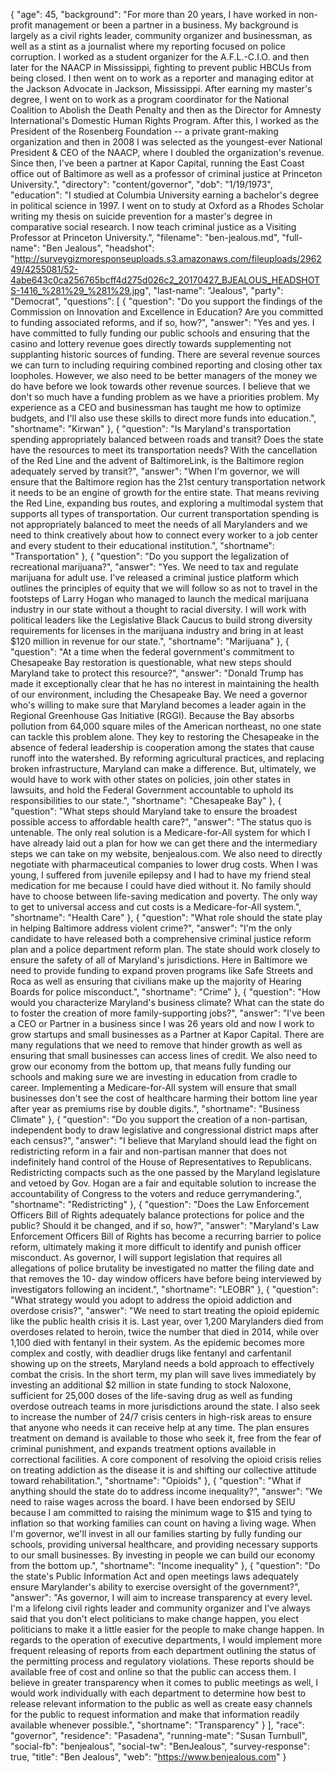 {
  "age": 45,
  "background": "For more than 20 years, I have worked in non-profit management or been a partner in a business. My background is largely as a civil rights leader, community organizer and businessman, as well as a stint as a journalist where my reporting focused on police corruption. I worked as a student organizer for the A.F.L.-C.I.O. and then later for the NAACP in Mississippi, fighting to prevent public HBCUs from being closed. I then went on to work as a reporter and managing editor at the Jackson Advocate in Jackson, Mississippi. After earning my master's degree, I went on to work as a program coordinator for the National Coalition to Abolish the Death Penalty and then as the Director for Amnesty International's Domestic Human Rights Program. After this, I worked as the President of the Rosenberg Foundation -- a private grant-making organization and then in 2008 I was selected as the youngest-ever National President & CEO of the NAACP, where I doubled the organization's revenue. Since then, I've been a partner at Kapor Capital, running the East Coast office out of Baltimore as well as a professor of criminal justice at Princeton University.",
  "directory": "content/governor",
  "dob": "1/19/1973",
  "education": "I studied at Columbia University earning a bachelor's degree in political science in 1997. I went on to study at Oxford as a Rhodes Scholar writing my thesis on suicide prevention for a master's degree in comparative social research. I now teach criminal justice as a Visiting Professor at Princeton University.",
  "filename": "ben-jealous.md",
  "full-name": "Ben Jealous",
  "headshot": "http://surveygizmoresponseuploads.s3.amazonaws.com/fileuploads/296249/4255081/52-4abe643c0ca256765bcff4d275d026c2_20170427_BJEALOUS_HEADSHOTS-1416_%281%29_%281%29.jpg",
  "last-name": "Jealous",
  "party": "Democrat",
  "questions": [
    {
      "question": "Do you support the findings of the Commission on Innovation and Excellence in Education? Are you committed to funding associated reforms, and if so, how?",
      "answer": "Yes and yes. I have committed to fully funding our public schools and ensuring that the casino and lottery revenue goes directly towards supplementing not supplanting historic sources of funding. There are several revenue sources we can turn to including requiring combined reporting and closing other tax loopholes. However, we also need to be better managers of the money we do have before we look towards other revenue sources. I believe that we don't so much have a funding problem as we have a priorities problem. My experience as a CEO and businessman has taught me how to optimize budgets, and I'll also use these skills to direct more funds into education.",
      "shortname": "Kirwan"
    },
    {
      "question": "Is Maryland's transportation spending appropriately balanced between roads and transit? Does the state have the resources to meet its transportation needs? With the cancellation of the Red Line and the advent of BaltimoreLink, is the Baltimore region adequately served by transit?",
      "answer": "When I'm governor, we will ensure that the Baltimore region has the 21st century transportation network it needs to be an engine of growth for the entire state. That means reviving the Red Line, expanding bus routes, and exploring a multimodal system that supports all types of transportation. Our current transportation spending is not appropriately balanced to meet the needs of all Marylanders and we need to think creatively about how to connect every worker to a job center and every student to their educational institution.",
      "shortname": "Transportation"
    },
    {
      "question": "Do you support the legalization of recreational marijuana?",
      "answer": "Yes. We need to tax and regulate marijuana for adult use. I've released a criminal justice platform which outlines the principles of equity that we will follow so as not to travel in the footsteps of Larry Hogan who managed to launch the medical marijuana industry in our state without a thought to racial diversity. I will work with political leaders like the Legislative Black Caucus to build strong diversity requirements for licenses in the marijuana industry and bring in at least $120 million in revenue for our state.",
      "shortname": "Marijuana"
    },
    {
      "question": "At a time when the federal government's commitment to Chesapeake Bay restoration is questionable, what new steps should Maryland take to protect this resource?",
      "answer": "Donald Trump has made it exceptionally clear that he has no interest in maintaining the health of our environment, including the Chesapeake Bay. We need a governor who's willing to make sure that Maryland becomes a leader again in the Regional Greenhouse Gas Initiative (RGGI). Because the Bay absorbs pollution from 64,000 square miles of the American northeast, no one state can tackle this problem alone. They key to restoring the Chesapeake in the absence of federal leadership is cooperation among the states that cause runoff into the watershed. By reforming agricultural practices, and replacing broken infrastructure, Maryland can make a difference. But, ultimately, we would have to work with other states on policies, join other states in lawsuits, and hold the Federal Government accountable to uphold its responsibilities to our state.",
      "shortname": "Chesapeake Bay"
    },
    {
      "question": "What steps should Maryland take to ensure the broadest possible access to affordable health care?",
      "answer": "The status quo is untenable. The only real solution is a Medicare-for-All system for which I have already laid out a plan for how we can get there and the intermediary steps we can take on my website, benjealous.com. We also need to directly negotiate with pharmaceutical companies to lower drug costs. When I was young, I suffered from juvenile epilepsy and I had to have my friend steal medication for me because I could have died without it. No family should have to choose between life-saving medication and poverty. The only way to get to universal access and cut costs is a Medicare-for-All system.",
      "shortname": "Health Care"
    },
    {
      "question": "What role should the state play in helping Baltimore address violent crime?",
      "answer": "I'm the only candidate to have released both a comprehensive criminal justice reform plan and a police department reform plan. The state should work closely to ensure the safety of all of Maryland's jurisdictions. Here in Baltimore we need to provide funding to expand proven programs like Safe Streets and Roca as well as ensuring that civilians make up the majority of Hearing Boards for police misconduct.",
      "shortname": "Crime"
    },
    {
      "question": "How would you characterize Maryland's business climate? What can the state do to foster the creation of more family-supporting jobs?",
      "answer": "I've been a CEO or Partner in a business since I was 26 years old and now I work to grow startups and small businesses as a Partner at Kapor Capital. There are many regulations that we need to remove that hinder growth as well as ensuring that small businesses can access lines of credit. We also need to grow our economy from the bottom up, that means fully funding our schools and making sure we are investing in education from cradle to career. Implementing a Medicare-for-All system will ensure that small businesses don't see the cost of healthcare harming their bottom line year after year as premiums rise by double digits.",
      "shortname": "Business Climate"
    },
    {
      "question": "Do you support the creation of a non-partisan, independent body to draw legislative and congressional district maps after each census?",
      "answer": "I believe that Maryland should lead the fight on redistricting reform in a fair and non-partisan manner that does not indefinitely hand control of the House of Representatives to Republicans. Redistricting compacts such as the one passed by the Maryland legislature and vetoed by Gov. Hogan are a fair and equitable solution to increase the accountability of Congress to the voters and reduce gerrymandering.",
      "shortname": "Redistricting"
    },
    {
      "question": "Does the Law Enforcement Officers Bill of Rights adequately balance protections for police and the public? Should it be changed, and if so, how?",
      "answer": "Maryland's Law Enforcement Officers Bill of Rights has become a recurring barrier to police reform, ultimately making it more difficult to identify and punish officer misconduct. As governor, I will support legislation that requires all allegations of police brutality be investigated no matter the filing date and that removes the 10- day window officers have before being interviewed by investigators following an incident.",
      "shortname": "LEOBR"
    },
    {
      "question": "What strategy would you adopt to address the opioid addiction and overdose crisis?",
      "answer": "We need to start treating the opioid epidemic like the public health crisis it is. Last year, over 1,200 Marylanders died from overdoses related to heroin, twice the number that died in 2014, while over 1,100 died with fentanyl in their system. As the epidemic becomes more complex and costly, with deadlier drugs like fentanyl and carfentanil showing up on the streets, Maryland needs a bold approach to effectively combat the crisis. In the short term, my plan will save lives immediately by investing an additional $2 million in state funding to stock Naloxone, sufficient for 25,000 doses of the life-saving drug as well as funding overdose outreach teams in more jurisdictions around the state. I also seek to increase the number of 24/7 crisis centers in high-risk areas to ensure that anyone who needs it can receive help at any time. The plan ensures treatment on demand is available to those who seek it, free from the fear of criminal punishment, and expands treatment options available in correctional facilities. A core component of resolving the opioid crisis relies on treating addiction as the disease it is and shifting our collective attitude toward rehabilitation.",
      "shortname": "Opioids"
    },
    {
      "question": "What if anything should the state do to address income inequality?",
      "answer": "We need to raise wages across the board. I have been endorsed by SEIU because I am committed to raising the minimum wage to $15 and tying to inflation so that working families can count on having a living wage. When I'm governor, we'll invest in all our families starting by fully funding our schools, providing universal healthcare, and providing necessary supports to our small businesses. By investing in people we can build our economy from the bottom up.",
      "shortname": "Income inequality"
    },
    {
      "question": "Do the state's Public Information Act and open meetings laws adequately ensure Marylander's ability to exercise oversight of the government?",
      "answer": "As governor, I will aim to increase transparency at every level. I'm a lifelong civil rights leader and community organizer and I've always said that you don't elect politicians to make change happen, you elect politicians to make it a little easier for the people to make change happen. In regards to the operation of executive departments, I would implement more frequent releasing of reports from each department outlining the status of the permitting process and regulatory violations. These reports should be available free of cost and online so that the public can access them. I believe in greater transparency when it comes to public meetings as well, I would work individually with each department to determine how best to release relevant information to the public as well as create easy channels for the public to request information and make that information readily available whenever possible.",
      "shortname": "Transparency"
    }
  ],
  "race": "governor",
  "residence": "Pasadena",
  "running-mate": "Susan Turnbull",
  "social-fb": "benjealous",
  "social-tw": "BenJealous",
  "survey-response": true,
  "title": "Ben Jealous",
  "web": "https://www.benjealous.com"
}
